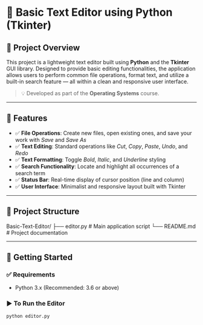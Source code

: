 # 📝 Basic Text Editor using Python (Tkinter)

## 📌 Project Overview  
This project is a lightweight text editor built using **Python** and the **Tkinter** GUI library. Designed to provide basic editing functionalities, the application allows users to perform common file operations, format text, and utilize a built-in search feature — all within a clean and responsive user interface.

> 💡 Developed as part of the **Operating Systems** course.

---

## 🎯 Features

- ✅ **File Operations**: Create new files, open existing ones, and save your work with *Save* and *Save As*
- ✅ **Text Editing**: Standard operations like *Cut*, *Copy*, *Paste*, *Undo*, and *Redo*
- ✅ **Text Formatting**: Toggle *Bold*, *Italic*, and *Underline* styling
- ✅ **Search Functionality**: Locate and highlight all occurrences of a search term
- ✅ **Status Bar**: Real-time display of cursor position (line and column)
- ✅ **User Interface**: Minimalist and responsive layout built with Tkinter

---

## 📂 Project Structure

Basic-Text-Editor/
├── editor.py # Main application script
└── README.md # Project documentation


---

## 🚀 Getting Started

### ✅ Requirements
- Python 3.x (Recommended: 3.6 or above)

### ▶️ To Run the Editor

```bash
python editor.py
